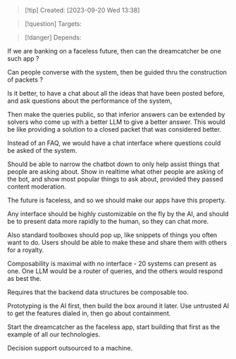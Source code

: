 
>[!tip] Created: [2023-09-20 Wed 13:38]

>[!question] Targets: 

>[!danger] Depends: 

If we are banking on a faceless future, then can the dreamcatcher be one such app ?

Can people converse with the system, then be guided thru the construction of packets ?

Is it better, to have a chat about all the ideas that have been posted before, and ask questions about the performance of the system,

Then make the queries public, so that inferior answers can be extended by solvers who come up with a better LLM to give a better answer.  This would be like providing a solution to a closed packet that was considered better.

Instead of an FAQ, we would have a chat interface where questions could be asked of the system.

Should be able to narrow the chatbot down to only help assist things that people are asking about.
Show in realtime what other people are asking of the bot, and show most popular things to ask about, provided they passed content moderation.

The future is faceless, and so we should make our apps have this property.

Any interface should be highly customizable on the fly by the AI, and should be to present data more rapidly to the human, so they can chat more.  

Also standard toolboxes should pop up, like snippets of things you often want to do.  Users should be able to make these and share them with others for a royalty.

Composability is maximal with no interface - 20 systems can present as one.  One LLM would be a router of queries, and the others would respond as best the.

Requires that the backend data structures be composable too.

Prototyping is the AI first, then build the box around it later.  Use untrusted AI to get the features dialed in, then go about containment.

Start the dreamcatcher as the faceless app, start building that first as the example of all our technologies.

Decision support outsourced to a machine.
